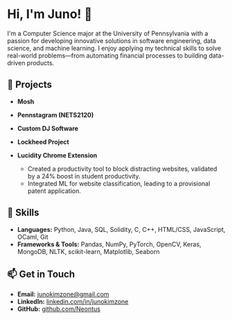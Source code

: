 # Hi, I'm Juno! 👋

I'm a Computer Science major at the University of Pennsylvania with a passion for developing innovative solutions in software engineering, data science, and machine learning. I enjoy applying my technical skills to solve real-world problems—from automating financial processes to building data-driven products.

## 🚀 Projects
- **Mosh**

- **Pennstagram (NETS2120)**

- **Custom DJ Software**

- **Lockheed Project**

- **Lucidity Chrome Extension**  
  - Created a productivity tool to block distracting websites, validated by a 24% boost in student productivity.
  - Integrated ML for website classification, leading to a provisional patent application.

## 🔧 Skills
- **Languages:** Python, Java, SQL, Solidity, C, C++, HTML/CSS, JavaScript, OCaml, Git  
- **Frameworks & Tools:** Pandas, NumPy, PyTorch, OpenCV, Keras, MongoDB, NLTK, scikit-learn, Matplotlib, Seaborn

## 📫 Get in Touch
- **Email:** [junokimzone@gmail.com](mailto:junokimzone@gmail.com)
- **LinkedIn:** [linkedin.com/in/junokimzone](https://www.linkedin.com/in/junokimzone/)
- **GitHub:** [github.com/Neontus](https://github.com/Neontus)
